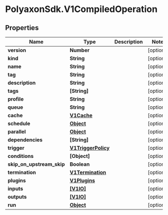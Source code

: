 # PolyaxonSdk.V1CompiledOperation

## Properties

Name | Type | Description | Notes
------------ | ------------- | ------------- | -------------
**version** | **Number** |  | [optional] 
**kind** | **String** |  | [optional] 
**name** | **String** |  | [optional] 
**tag** | **String** |  | [optional] 
**description** | **String** |  | [optional] 
**tags** | **[String]** |  | [optional] 
**profile** | **String** |  | [optional] 
**queue** | **String** |  | [optional] 
**cache** | [**V1Cache**](V1Cache.md) |  | [optional] 
**schedule** | [**Object**](.md) |  | [optional] 
**parallel** | [**Object**](.md) |  | [optional] 
**dependencies** | **[String]** |  | [optional] 
**trigger** | [**V1TriggerPolicy**](V1TriggerPolicy.md) |  | [optional] 
**conditions** | **[Object]** |  | [optional] 
**skip_on_upstream_skip** | **Boolean** |  | [optional] 
**termination** | [**V1Termination**](V1Termination.md) |  | [optional] 
**plugins** | [**V1Plugins**](V1Plugins.md) |  | [optional] 
**inputs** | [**[V1IO]**](V1IO.md) |  | [optional] 
**outputs** | [**[V1IO]**](V1IO.md) |  | [optional] 
**run** | [**Object**](.md) |  | [optional] 


